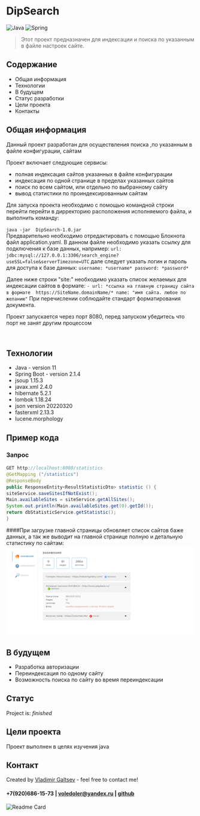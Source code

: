 # DipSearch
![Java](https://img.shields.io/badge/-Java-0a0a0a?style=for-the-badge&logo=Java) ![Spring](https://img.shields.io/badge/-Spring-0a0a0a?style=for-the-badge&logo=Spring)
<br/>

>Этот проект предназначен для индексации и поиска по указанным в файле настроек сайте.

## Содержание
* Общая информация
* Технологии
* В будущем
* Статус разработки
* Цели проекта
* Контакты

## Общая информация
Данный проект разработан для осуществления поиска ,по указанным в файле конфигурации, сайтам

Проект включает следующие сервисы:
* полная индексация сайтов указанных в файле конфигурации
* индексация по одной странице в пределах указанных сайтов
* поиск по всем сайтом, или отдельно по выбранному сайту
* вывод статистики по проиндексированным сайтам


Для запуска проекта необходимо с помощью командной строки перейти перейти в дирректорию расположения исполняемого файла, и выполнить команду: 

`java -jar  DipSearch-1.0.jar`
<br/>
Предварительно необходимо отредактировать с помощью Блокнота файл application.yaml. 
В данном файле необходимо указать ссылку для подключения к базе данных, например:
`url: jdbc:mysql://127.0.0.1:3306/search_engine?useSSL=false&serverTimezone=UTC` 
дале следует указать логин и пароль для доступа к базе данных:
`username: *username*
password: *password*`

Далее ниже строки "site:" необходимо указать список желаемых для индексации сайтов в формате:
`- url: *ссылка на главную страницу сайта в формате  https://SiteName.domainName/*
name: "имя сайта. любое по желанию"`
При перечислении соблюдайте стандарт форматирования документа.

Проект запускается через порт 8080, перед запуском убедитесь что порт не занят другим процессом

<br/>

## Технологии
* Java - version 11
* Spring Boot - version 2.1.4
* jsoup 1.15.3
* javax.xml 2.4.0
* hibernate 5.2.1
* lombok 1.18.24
* json version 20220320
* fasterxml 2.13.3
* lucene.morphology 
## Пример кода
### Запрос
```java
GET http://localhost:8080/statistics
@GetMapping ("/statistics")
@ResponseBody
public ResponseEntity<ResultStatisticDto> statistic () {
siteService.saveSitesIfNotExist();
Main.availableSites = siteService.getAllSites();
System.out.println(Main.availableSites.get(0).getId());
return dbStatisticService.getStatistic();
}
```
####При загрузке главной страницы обновляет список сайтов баже данных, а так же выводит на главной странице полную и детальную статистику по сайтам:
 ![MainPage](https://github.com/voledol/DipSearch/blob/9a2bcee30b78fcca3625feb831cc8bfdfdbcb1e8/MainPage.png)

## В будущем
* Разработка авторизации
* Переиндексация по одному сайту
* Возможность поиска по сайту во время переиндексации

## Статус
Project is: _finished_

## Цели проекта
Проект выполнен в целях изучения java 

## Контакт
Created by [Vladimir Galtsev](https://mark1708.github.io/) - feel free to contact me!
#### +7(920)686-15-73 | voledoler@yandex.ru | [github](https://github.com/voledol)

![Readme Card](https://github-readme-stats.vercel.app/api/pin/?username=mark1708&repo=spring-boot-rabbitmq-example&theme=chartreuse-dark&show_icons=true)
